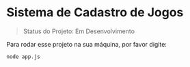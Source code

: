 <h1>Sistema de Cadastro de Jogos</h1>

>Status do Projeto: Em Desenvolvimento

Para rodar esse projeto na sua máquina, por favor digite:

```
node app.js
```
